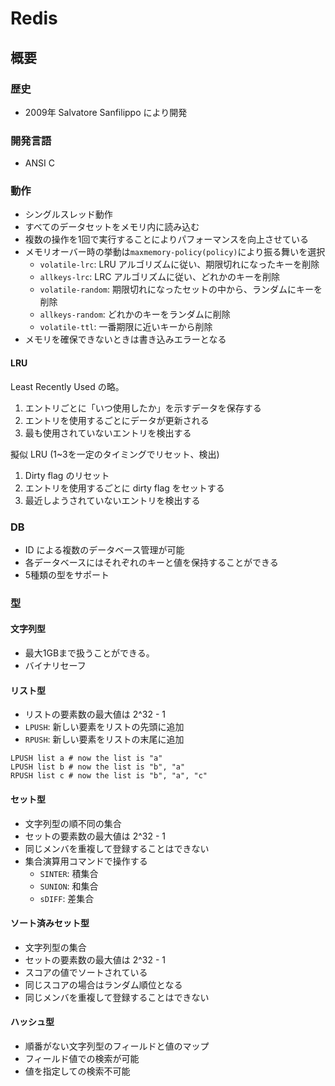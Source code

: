 # Redis

## 概要

### 歴史
* 2009年 Salvatore Sanfilippo により開発

### 開発言語
* ANSI C

### 動作
* シングルスレッド動作
* すべてのデータセットをメモリ内に読み込む
* 複数の操作を1回で実行することによりパフォーマンスを向上させている
* メモリオーバー時の挙動は`maxmemory-policy(policy)`により振る舞いを選択
  * `volatile-lrc`: LRU アルゴリズムに従い、期限切れになったキーを削除
  * `allkeys-lrc`: LRC アルゴリズムに従い、どれかのキーを削除
  * `volatile-random`: 期限切れになったセットの中から、ランダムにキーを削除
  * `allkeys-random`: どれかのキーをランダムに削除
  * `volatile-ttl`: 一番期限に近いキーから削除
* メモリを確保できないときは書き込みエラーとなる


#### LRU
Least Recently Used の略。
1. エントリごとに「いつ使用したか」を示すデータを保存する
2. エントリを使用するごとにデータが更新される
3. 最も使用されていないエントリを検出する

擬似 LRU (1~3を一定のタイミングでリセット、検出)
1. Dirty flag のリセット
2. エントリを使用するごとに dirty flag をセットする
3. 最近しようされていないエントリを検出する

### DB
* ID による複数のデータベース管理が可能
* 各データベースにはそれぞれのキーと値を保持することができる
* 5種類の型をサポート

### 型
#### 文字列型
* 最大1GBまで扱うことができる。
* バイナリセーフ


#### リスト型
* リストの要素数の最大値は 2^32 - 1
* `LPUSH`: 新しい要素をリストの先頭に追加
* `RPUSH`: 新しい要素をリストの末尾に追加

```
LPUSH list a # now the list is "a"
LPUSH list b # now the list is "b", "a"
RPUSH list c # now the list is "b", "a", "c"
```

#### セット型
* 文字列型の順不同の集合
* セットの要素数の最大値は 2^32 - 1
* 同じメンバを重複して登録することはできない
* 集合演算用コマンドで操作する
  * `SINTER`: 積集合
  * `SUNION`: 和集合
  * `sDIFF`: 差集合

#### ソート済みセット型
* 文字列型の集合
* セットの要素数の最大値は 2^32 - 1
* スコアの値でソートされている
* 同じスコアの場合はランダム順位となる
* 同じメンバを重複して登録することはできない

#### ハッシュ型
* 順番がない文字列型のフィールドと値のマップ
* フィールド値での検索が可能
* 値を指定しての検索不可能